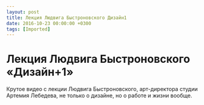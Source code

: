 ```yaml
---
layout: post
title: Лекция Людвига Быстроновского Дизайн1
date: 2016-10-23 00:00:00 +0300
tags: [Imported]
---
```

# Лекция Людвига Быстроновского «Дизайн+1»

Крутое видео c лекции Людвига Быстроновского, арт-директора студии Артемия Лебедева, не только о дизайне, но о работе и жизни вообще.